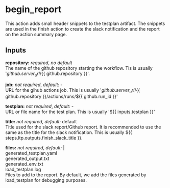 # begin_report
This action adds small header snippets to the testplan artifact. The snippets
are used in the finish action to create the slack notification and the report
on the action summary page.

## Inputs
**repository:** *required*, *no default*  
The name of the github repository starting the workflow. Tis is usually
'${{ github.server_url }}/${{ github.repository }}'.

**job:** *not required*, *default:* -  
URL for the gihub actions job. This is usually '${{ github.server_url }}/${{ github.repository }}/actions/runs/${{ github.run_id }}'

**testplan:** *not required*, *default:* -  
URL or file name for the test plan. This is usually '${{ inputs.testplan }}' 

**title:** *not required*, *default:* default  
Title used for the slack report/Github report. It is recommended to use the
same as the title for the slack notification. This is usually
${{ steps.ltp.outputs.finish_slack_title }}.

**files:** *not required*, *default:* |  
     generated_testplan.yaml  
     generated_output.txt  
     generated_env.txt  
     load_testplan.log  
Files to add to the report. By default, we add the files generated by
load_testplan for debugging purposes.
